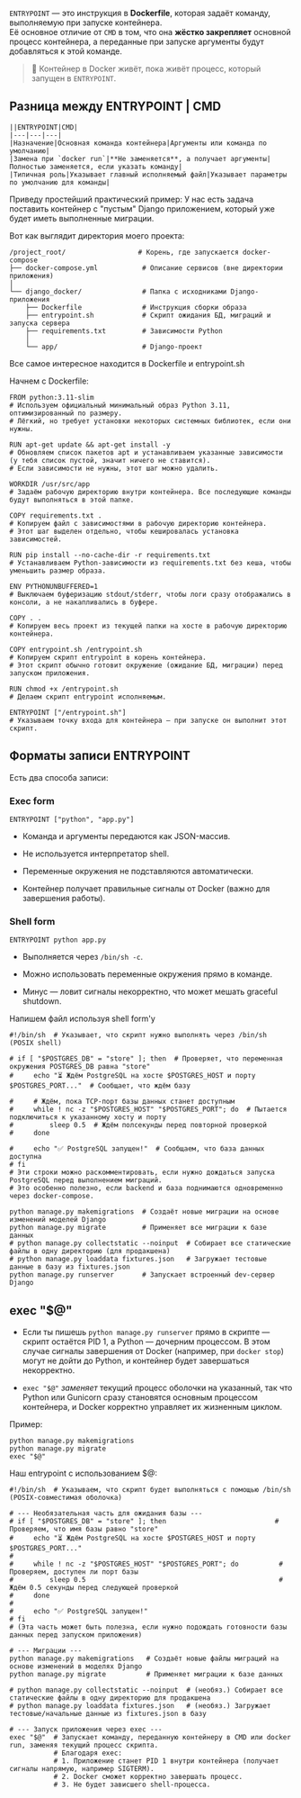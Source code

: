`ENTRYPOINT` — это инструкция в **Dockerfile**, которая задаёт команду, выполняемую при запуске контейнера.  
Её основное отличие от `CMD` в том, что она **жёстко закрепляет** основной процесс контейнера, а переданные при запуске аргументы будут добавляться к этой команде.

> 📌 Контейнер в Docker живёт, пока живёт процесс, который запущен в `ENTRYPOINT`.

## Разница между ENTRYPOINT | CMD
```
||ENTRYPOINT|CMD|
|---|---|---|
|Назначение|Основная команда контейнера|Аргументы или команда по умолчанию|
|Замена при `docker run`|**Не заменяется**, а получает аргументы|Полностью заменяется, если указать команду|
|Типичная роль|Указывает главный исполняемый файл|Указывает параметры по умолчанию для команды|
```

Приведу простейший практический пример:
У нас есть задача поставить контейнер с "пустым" Django приложением, который уже будет иметь выполненные миграции.

Вот как выглядит директория моего проекта:
```
/project_root/                  # Корень, где запускается docker-compose
├── docker-compose.yml           # Описание сервисов (вне директории приложения)
│
└── django_docker/               # Папка с исходниками Django-приложения
    ├── Dockerfile               # Инструкция сборки образа
    ├── entrypoint.sh            # Скрипт ожидания БД, миграций и запуска сервера
    ├── requirements.txt         # Зависимости Python
    │
    └── app/                     # Django-проект
```

Все самое интересное находится в Dockerfile  и entrypoint.sh 

Начнем с Dockerfile:
```
FROM python:3.11-slim  
# Используем официальный минимальный образ Python 3.11, оптимизированный по размеру.  
# Лёгкий, но требует установки некоторых системных библиотек, если они нужны.

RUN apt-get update && apt-get install -y  
# Обновляем список пакетов apt и устанавливаем указанные зависимости (у тебя список пустой, значит ничего не ставится).  
# Если зависимости не нужны, этот шаг можно удалить.

WORKDIR /usr/src/app  
# Задаём рабочую директорию внутри контейнера. Все последующие команды будут выполняться в этой папке.

COPY requirements.txt .  
# Копируем файл с зависимостями в рабочую директорию контейнера.  
# Этот шаг выделен отдельно, чтобы кешировалась установка зависимостей.

RUN pip install --no-cache-dir -r requirements.txt  
# Устанавливаем Python-зависимости из requirements.txt без кеша, чтобы уменьшить размер образа.

ENV PYTHONUNBUFFERED=1  
# Выключаем буферизацию stdout/stderr, чтобы логи сразу отображались в консоли, а не накапливались в буфере.

COPY . .  
# Копируем весь проект из текущей папки на хосте в рабочую директорию контейнера.

COPY entrypoint.sh /entrypoint.sh  
# Копируем скрипт entrypoint в корень контейнера.  
# Этот скрипт обычно готовит окружение (ожидание БД, миграции) перед запуском приложения.

RUN chmod +x /entrypoint.sh  
# Делаем скрипт entrypoint исполняемым.

ENTRYPOINT ["/entrypoint.sh"]  
# Указываем точку входа для контейнера — при запуске он выполнит этот скрипт.
```

## Форматы записи ENTRYPOINT

Есть два способа записи:

### **Exec form**
```
ENTRYPOINT ["python", "app.py"]
```
- Команда и аргументы передаются как JSON-массив.
    
- Не используется интерпретатор shell.
    
- Переменные окружения не подставляются автоматически.
    
- Контейнер получает правильные сигналы от Docker (важно для завершения работы).

### **Shell form**
```
ENTRYPOINT python app.py
```
- Выполняется через `/bin/sh -c`.
    
- Можно использовать переменные окружения прямо в команде.
    
- Минус — ловит сигналы некорректно, что может мешать graceful shutdown.

Напишем файл используя shell form'у
```
#!/bin/sh  # Указывает, что скрипт нужно выполнять через /bin/sh (POSIX shell)

# if [ "$POSTGRES_DB" = "store" ]; then  # Проверяет, что переменная окружения POSTGRES_DB равна "store"
#     echo "⏳ Ждём PostgreSQL на хосте $POSTGRES_HOST и порту $POSTGRES_PORT..."  # Сообщает, что ждём базу

#     # Ждём, пока TCP-порт базы данных станет доступным
#     while ! nc -z "$POSTGRES_HOST" "$POSTGRES_PORT"; do  # Пытается подключиться к указанному хосту и порту
#         sleep 0.5  # Ждём полсекунды перед повторной проверкой
#     done

#     echo "✅ PostgreSQL запущен!"  # Сообщаем, что база данных доступна
# fi
# Эти строки можно раскомментировать, если нужно дождаться запуска PostgreSQL перед выполнением миграций.
# Это особенно полезно, если backend и база поднимаются одновременно через docker-compose.

python manage.py makemigrations  # Создаёт новые миграции на основе изменений моделей Django
python manage.py migrate         # Применяет все миграции к базе данных
# python manage.py collectstatic --noinput  # Собирает все статические файлы в одну директорию (для продакшена)
# python manage.py loaddata fixtures.json   # Загружает тестовые данные в базу из fixtures.json
python manage.py runserver       # Запускает встроенный dev-сервер Django
```

## exec "$@"

- Если ты пишешь `python manage.py runserver` прямо в скрипте — скрипт остаётся PID 1, а Python — дочерним процессом. В этом случае сигналы завершения от Docker (например, при `docker stop`) могут не дойти до Python, и контейнер будет завершаться некорректно.
    
- `exec "$@"` _заменяет_ текущий процесс оболочки на указанный, так что Python или Gunicorn сразу становятся основным процессом контейнера, и Docker корректно управляет их жизненным циклом.

Пример: 
```
python manage.py makemigrations
python manage.py migrate
exec "$@"
```

Наш entrypoint с использованием $@:
```
#!/bin/sh  # Указываем, что скрипт будет выполняться с помощью /bin/sh (POSIX-совместимая оболочка)

# --- Необязательная часть для ожидания базы ---
# if [ "$POSTGRES_DB" = "store" ]; then                           # Проверяем, что имя базы равно "store"
#     echo "⏳ Ждём PostgreSQL на хосте $POSTGRES_HOST и порту $POSTGRES_PORT..."
#
#     while ! nc -z "$POSTGRES_HOST" "$POSTGRES_PORT"; do          # Проверяем, доступен ли порт базы
#         sleep 0.5                                                # Ждём 0.5 секунды перед следующей проверкой
#     done
#
#     echo "✅ PostgreSQL запущен!"
# fi
# (Эта часть может быть полезна, если нужно подождать готовности базы данных перед запуском приложения)

# --- Миграции ---
python manage.py makemigrations   # Создаёт новые файлы миграций на основе изменений в моделях Django
python manage.py migrate          # Применяет миграции к базе данных

# python manage.py collectstatic --noinput  # (необяз.) Собирает все статические файлы в одну директорию для продакшена
# python manage.py loaddata fixtures.json   # (необяз.) Загружает тестовые/начальные данные из fixtures.json в базу

# --- Запуск приложения через exec ---
exec "$@"  # Запускает команду, переданную контейнеру в CMD или docker run, заменяя текущий процесс скрипта.
           # Благодаря exec:
           # 1. Приложение станет PID 1 внутри контейнера (получает сигналы напрямую, например SIGTERM).
           # 2. Docker сможет корректно завершать процесс.
           # 3. Не будет зависшего shell-процесса.
```
